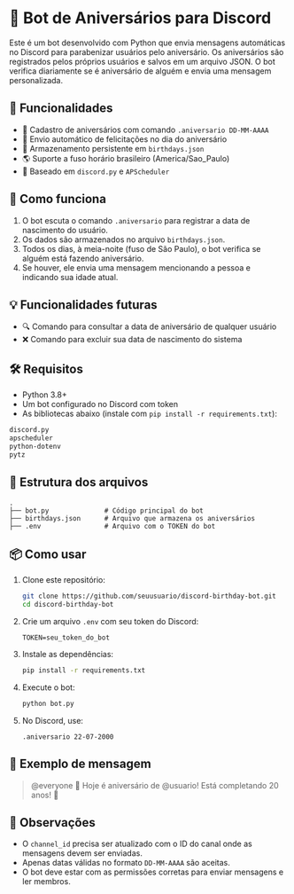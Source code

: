 
# 🎂 Bot de Aniversários para Discord

Este é um bot desenvolvido com Python que envia mensagens automáticas no Discord para parabenizar usuários pelo aniversário. Os aniversários são registrados pelos próprios usuários e salvos em um arquivo JSON. O bot verifica diariamente se é aniversário de alguém e envia uma mensagem personalizada.

## 🚀 Funcionalidades

- 📅 Cadastro de aniversários com comando `.aniversario DD-MM-AAAA`
- 🔔 Envio automático de felicitações no dia do aniversário
- 💾 Armazenamento persistente em `birthdays.json`
- 🌎 Suporte a fuso horário brasileiro (America/Sao_Paulo)
- 🤖 Baseado em `discord.py` e `APScheduler`

## 🧠 Como funciona

1. O bot escuta o comando `.aniversario` para registrar a data de nascimento do usuário.
2. Os dados são armazenados no arquivo `birthdays.json`.
3. Todos os dias, à meia-noite (fuso de São Paulo), o bot verifica se alguém está fazendo aniversário.
4. Se houver, ele envia uma mensagem mencionando a pessoa e indicando sua idade atual.

## 💡 Funcionalidades futuras

- 🔍 Comando para consultar a data de aniversário de qualquer usuário
- ❌ Comando para excluir sua data de nascimento do sistema

## 🛠️ Requisitos

- Python 3.8+
- Um bot configurado no Discord com token
- As bibliotecas abaixo (instale com `pip install -r requirements.txt`):

```txt
discord.py
apscheduler
python-dotenv
pytz
```

## 📁 Estrutura dos arquivos

```
.
├── bot.py              # Código principal do bot
├── birthdays.json      # Arquivo que armazena os aniversários
├── .env                # Arquivo com o TOKEN do bot
```

## 📦 Como usar

1. Clone este repositório:
   ```bash
   git clone https://github.com/seuusuario/discord-birthday-bot.git
   cd discord-birthday-bot
   ```

2. Crie um arquivo `.env` com seu token do Discord:
   ```env
   TOKEN=seu_token_do_bot
   ```

3. Instale as dependências:
   ```bash
   pip install -r requirements.txt
   ```

4. Execute o bot:
   ```bash
   python bot.py
   ```

5. No Discord, use:
   ```
   .aniversario 22-07-2000
   ```

## 📝 Exemplo de mensagem

> @everyone 🎉 Hoje é aniversário de @usuario! Está completando 20 anos! 🎂

## 📌 Observações

- O `channel_id` precisa ser atualizado com o ID do canal onde as mensagens devem ser enviadas.
- Apenas datas válidas no formato `DD-MM-AAAA` são aceitas.
- O bot deve estar com as permissões corretas para enviar mensagens e ler membros.

